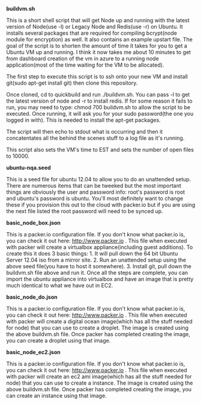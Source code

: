 **buildvm.sh**

This is a short shell script that will get Node up and running with the latest version of Node(use -l) or Legacy Node and Redis(use -r) on Ubuntu.  It installs several packages that are required for compiling bcrypt(node module for encryption) as well.  It also contains an example upstart file.  The goal of the script is to shorten the amount of time it takes for you to get a Ubuntu VM up and running.  I think it now takes me about 10 minutes to get from dashboard creation of the vm in azure to a running node application(most of the time waiting for the VM to be allocated). 

The first step to execute this script is to ssh onto your new VM and install git(sudo apt-get install git) then clone this repository. 

Once cloned, cd to quickbuild and run ./buildvm.sh.  You can pass -l to get the latest version of node and -r to install redis.  If for some reason it fails to run, you may need to type: chmod 700 buildvm.sh  to allow the script to be executed.  Once running, it will ask you for your sudo password(the one you logged in with).  This is needed to install the apt-get packages.

The script will then echo to stdout what is occurring and then it concatentates all the behind the scenes stuff to a log file as it's running.  

This script also sets the VM's time to EST and sets the number of open files to 10000.  

**ubuntu-nqa.seed**

This is a seed file for ubuntu 12.04 to allow you to do an unattended setup.  There are numerous items that can be tweeked but the most important things are obviously the user and password info:  root's password is root and ubuntu's password is ubuntu.  You'll most definitely want to change these if you provision this out to the cloud with packer.io but if you are using the next file listed the root password will need to be synced up.

**basic_node_box.json**

This is a packer.io configuration file.  If you don't know what packer.io is, you can check it out here: http://www.packer.io .  This file when executed with packer will create a virtualbox appliance(including guest additions).  To create this it does 3 basic things: 1. It will pull down the 64 bit Ubuntu Server 12.04 iso from a mirror site.  2. Run an unattended setup using the above seed file(you have to host it somewhere). 3. Install git, pull down the buildvm.sh file above and run it.  Once all the steps are complete, you can import the ubuntu appliance into virtualbox and have an image that is pretty much identical to what we have out in EC2. 

**basic_node_do.json**

This is a packer.io configuration file.  If you don't know what packer.io is, you can check it out here: http://www.packer.io .  This file when executed with packer will create a digital ocean image(which has all the stuff needed for node) that you can use to create a droplet.  The image is created using the above buildvm.sh file.  Once packer has completed creating the image, you can create a droplet using that image.

**basic_node_ec2.json**

This is a packer.io configuration file.  If you don't know what packer.io is, you can check it out here: http://www.packer.io .  This file when executed with packer will create an ec2 ami image(which has all the stuff needed for node) that you can use to create a instance.  The image is created using the above buildvm.sh file.  Once packer has completed creating the image, you can create an instance using that image.

